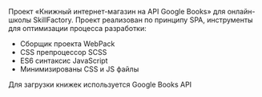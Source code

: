 Проект «Книжный интернет-магазин на API Google Books» для онлайн-школы SkillFactory.
Проект реализован по принципу SPA, инструменты для оптимизации процесса разработки:

-   Сборщик проекта WebPack
-   CSS препроцессор SCSS
-   ES6 синтаксис JavaScript
-   Минимизированы CSS и JS файлы

Для загрузки книжек используется Google Books API
